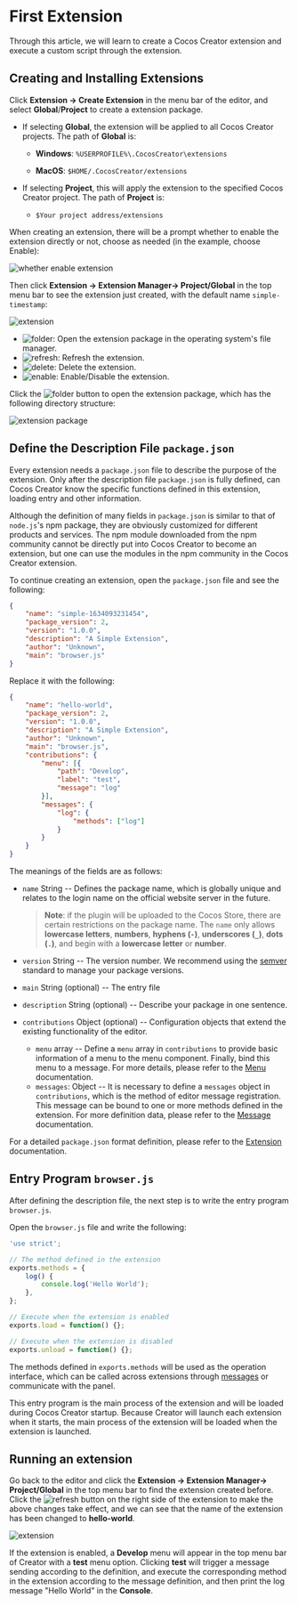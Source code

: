 # First Extension

Through this article, we will learn to create a Cocos Creator extension and execute a custom script through the extension.

## Creating and Installing Extensions

Click **Extension -> Create Extension** in the menu bar of the editor, and select **Global**/**Project** to create a extension package.

- If selecting **Global**, the extension will be applied to all Cocos Creator projects. The path of **Global** is:

    - **Windows**: `%USERPROFILE%\.CocosCreator\extensions`

    - **MacOS**: `$HOME/.CocosCreator/extensions`

- If selecting **Project**, this will apply the extension to the specified Cocos Creator project. The path of **Project** is:

    - `$Your project address/extensions`

When creating an extension, there will be a prompt whether to enable the extension directly or not, choose as needed (in the example, choose Enable):

![whether enable extension](first/enable-or-not.png)

Then click **Extension -> Extension Manager-> Project/Global** in the top menu bar to see the extension just created, with the default name `simple-timestamp`:

![extension](first/extension.png)

- ![folder](first/folder.png): Open the extension package in the operating system's file manager.
- ![refresh](first/refresh.png): Refresh the extension.
- ![delete](first/delete.png): Delete the extension.
- ![enable](first/enable.png): Enable/Disable the extension.

Click the ![folder](first/folder.png) button to open the extension package, which has the following directory structure:

![extension package](first/extension-package.png)

## Define the Description File `package.json`

Every extension needs a `package.json` file to describe the purpose of the extension. Only after the description file `package.json` is fully defined, can Cocos Creator know the specific functions defined in this extension, loading entry and other information.

Although the definition of many fields in `package.json` is similar to that of `node.js`'s npm package, they are obviously customized for different products and services. The npm module downloaded from the npm community cannot be directly put into Cocos Creator to become an extension, but one can use the modules in the npm community in the Cocos Creator extension.

To continue creating an extension, open the `package.json` file and see the following:

```json
{
    "name": "simple-1634093231454",
    "package_version": 2,
    "version": "1.0.0",
    "description": "A Simple Extension",
    "author": "Unknown",
    "main": "browser.js"
}
```

Replace it with the following:

```json
{
    "name": "hello-world",
    "package_version": 2,
    "version": "1.0.0",
    "description": "A Simple Extension",
    "author": "Unknown",
    "main": "browser.js",
    "contributions": {
        "menu": [{
            "path": "Develop",
            "label": "test",
            "message": "log"
        }],
        "messages": {
            "log": {
                "methods": ["log"]
            }
        }
    }
}
```

The meanings of the fields are as follows:

- `name` String -- Defines the package name, which is globally unique and relates to the login name on the official website server in the future.

  > **Note**: if the plugin will be uploaded to the Cocos Store, there are certain restrictions on the package name. The `name` only allows **lowercase letters**, **numbers**, **hyphens (`-`)**, **underscores (`_`)**, **dots (`.`)**, and begin with a **lowercase letter** or **number**.

- `version` String -- The version number. We recommend using the [semver](http://semver.org/) standard to manage your package versions.

- `main` String (optional) -- The entry file

- `description` String (optional) -- Describe your package in one sentence.

- `contributions` Object (optional) -- Configuration objects that extend the existing functionality of the editor.
    - `menu` array -- Define a `menu` array in `contributions` to provide basic information of a menu to the menu component. Finally, bind this menu to a message. For more details, please refer to the [Menu](./contributions-menu.md) documentation.
    - `messages`: Object -- It is necessary to define a `messages` object in `contributions`, which is the method of editor message registration. This message can be bound to one or more methods defined in the extension. For more definition data, please refer to the [Message](./contributions-messages.md) documentation.

For a detailed `package.json` format definition, please refer to the [Extension](./define.md) documentation.

## Entry Program `browser.js`

After defining the description file, the next step is to write the entry program `browser.js`.

Open the `browser.js` file and write the following:

```javascript
'use strict';

// The method defined in the extension
exports.methods = {
    log() {
        console.log('Hello World');
    },
};

// Execute when the extension is enabled
exports.load = function() {};

// Execute when the extension is disabled
exports.unload = function() {};
```

The methods defined in `exports.methods` will be used as the operation interface, which can be called across extensions through [messages](./messages.md) or communicate with the panel.

This entry program is the main process of the extension and will be loaded during Cocos Creator startup. Because Creator will launch each extension when it starts, the main process of the extension will be loaded when the extension is launched.

## Running an extension

Go back to the editor and click the **Extension -> Extension Manager-> Project/Global** in the top menu bar to find the extension created before. Click the ![refresh](first/refresh.png) button on the right side of the extension to make the above changes take effect, and we can see that the name of the extension has been changed to **hello-world**.

![extension](first/extension-hello-world.png)

If the extension is enabled, a **Develop** menu will appear in the top menu bar of Creator with a **test** menu option. Clicking **test** will trigger a message sending according to the definition, and execute the corresponding method in the extension according to the message definition, and then print the log message "Hello World" in the **Console**.
